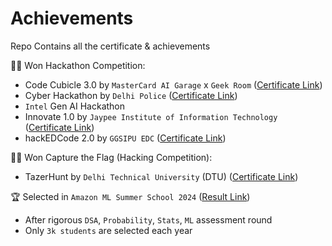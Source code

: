 # Achievements
Repo Contains all the certificate &amp; achievements

🧑‍💻 Won Hackathon Competition:
- Code Cubicle 3.0 by `MasterCard AI Garage` x `Geek Room` ([Certificate Link](/Cert/codecubicle3.0.pdf))
- Cyber Hackathon by `Delhi Police` ([Certificate Link](/Cert/DelhiPoliceHackathon.jpeg))
- `Intel` Gen AI Hackathon 
- Innovate 1.0 by `Jaypee Institute of Information Technology` ([Certificate Link](/Cert/jiit.pdf))
- hackEDCode 2.0 by `GGSIPU EDC` ([Certificate Link](/Cert/hackedcode2.0.pdf))

🧑‍💻 Won Capture the Flag (Hacking Competition):
- TazerHunt by `Delhi Technical University` (DTU) ([Certificate Link](/Cert/TazerHunt_CTF.jpeg))

🏆 Selected in `Amazon ML Summer School 2024` ([Result Link](/Cert/AmazonMLSS.png))
- After rigorous `DSA`, `Probability`, `Stats`, `ML` assessment round
- Only `3k students` are selected each year
